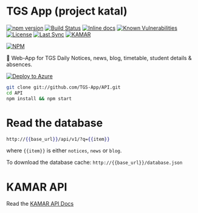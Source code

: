 # TGS App (project katal)
[![npm version](https://badge.fury.io/js/katal.svg)](https://badge.fury.io/js/katal)
[![Build Status](https://travis-ci.org/TGS-App/API.svg?branch=master)](https://travis-ci.org/TGS-App/API)
[![Inline docs](http://inch-ci.org/github/tgs-app/api.svg?branch=master)](http://inch-ci.org/github/tgs-app/api)
[![Known Vulnerabilities](https://snyk.io/test/github/tgs-app/api/badge.svg)](https://snyk.io/test/github/tgs-app/api)
[![License](https://img.shields.io/badge/license-MIT-yellow.svg?style=flat)](LICENSE)
[![Last Sync](http://kyle2.azurewebsites.net/badge.svg?i=0)](http://tgs.kyle.cf)
[![KAMAR](http://kyle2.azurewebsites.net/badge.svg?i=1)](http://tgs.kyle.cf)

[![NPM](https://nodei.co/npm/katal.png?compact=true)](https://npmjs.org/package/katal)

:school: Web-App for TGS Daily Notices, news, blog, timetable, student details & absences.   

[![Deploy to Azure](http://azuredeploy.net/deploybutton.png)](https://azuredeploy.net/)

```sh
git clone git://github.com/TGS-App/API.git
cd API
npm install && npm start
```

# Read the database
```handlebars
http://{{base_url}}/api/v1/?q={{item}}
```   

where `{{item}}` is either `notices`, `news` or `blog`.

To download the database cache: `http://{{base_url}}/database.json`   

# KAMAR API

Read the [KAMAR API Docs](KAMAR)